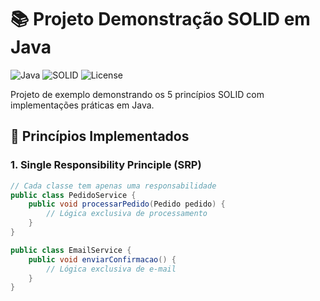 # 📚 Projeto Demonstração SOLID em Java

![Java](https://img.shields.io/badge/Java-17%2B-blue)
![SOLID](https://img.shields.io/badge/Princípios-SOLID-green)
![License](https://img.shields.io/badge/License-MIT-lightgrey)

Projeto de exemplo demonstrando os 5 princípios SOLID com implementações práticas em Java.

## 🧩 Princípios Implementados

### 1. Single Responsibility Principle (SRP)
```java
// Cada classe tem apenas uma responsabilidade
public class PedidoService {
    public void processarPedido(Pedido pedido) {
        // Lógica exclusiva de processamento
    }
}

public class EmailService {
    public void enviarConfirmacao() {
        // Lógica exclusiva de e-mail
    }
}
